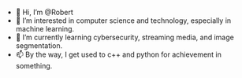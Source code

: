 - 👋 Hi, I’m @Robert
- 👀 I’m interested in computer science and technology, especially in machine learning.
- 🌱 I’m currently learning cybersecurity, streaming media, and image segmentation.
- 📫 By the way, I get used to c++ and python for achievement in something.

<!---
RobertTsais/RobertTsais is a ✨ special ✨ repository because its `README.md` (this file) appears on your GitHub profile.
You can click the Preview link to take a look at your changes.
--->
